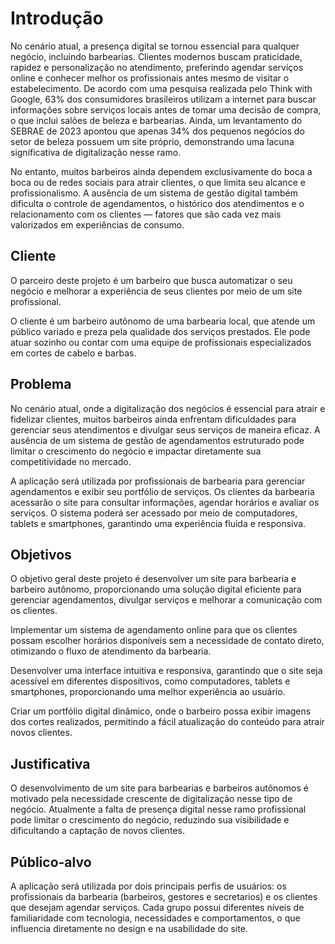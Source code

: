 # Introdução

No cenário atual, a presença digital se tornou essencial para qualquer negócio, incluindo barbearias. Clientes modernos buscam praticidade, rapidez e personalização no atendimento, preferindo agendar serviços online e conhecer melhor os profissionais antes mesmo de visitar o estabelecimento. De acordo com uma pesquisa realizada pelo Think with Google, 63% dos consumidores brasileiros utilizam a internet para buscar informações sobre serviços locais antes de tomar uma decisão de compra, o que inclui salões de beleza e barbearias. Ainda, um levantamento do SEBRAE de 2023 apontou que apenas 34% dos pequenos negócios do setor de beleza possuem um site próprio, demonstrando uma lacuna significativa de digitalização nesse ramo.

No entanto, muitos barbeiros ainda dependem exclusivamente do boca a boca ou de redes sociais para atrair clientes, o que limita seu alcance e profissionalismo. A ausência de um sistema de gestão digital também dificulta o controle de agendamentos, o histórico dos atendimentos e o relacionamento com os clientes — fatores que são cada vez mais valorizados em experiências de consumo.

## Cliente 

 O parceiro deste projeto é um barbeiro que busca automatizar o seu negócio e melhorar a experiência de seus clientes por meio de um site profissional.  


O cliente é um barbeiro autônomo de uma barbearia local, que atende um público variado e preza pela qualidade dos serviços prestados. Ele pode atuar sozinho ou contar com uma equipe de profissionais especializados em cortes de cabelo e barbas.

## Problema

No cenário atual, onde a digitalização dos negócios é essencial para atrair e fidelizar clientes, muitos barbeiros ainda enfrentam dificuldades para gerenciar seus atendimentos e divulgar seus serviços de maneira eficaz. A ausência de um sistema de gestão de agendamentos estruturado pode limitar o crescimento do negócio e impactar diretamente sua competitividade no mercado.

A aplicação será utilizada por profissionais de barbearia para gerenciar agendamentos e exibir seu portfólio de serviços.
Os clientes da barbearia acessarão o site para consultar informações, agendar horários e avaliar os serviços.
O sistema poderá ser acessado por meio de computadores, tablets e smartphones, garantindo uma experiência fluida e responsiva.


## Objetivos 

O objetivo geral deste projeto é desenvolver um site para barbearia e barbeiro autônomo, proporcionando uma solução digital eficiente para gerenciar agendamentos, divulgar serviços e melhorar a comunicação com os clientes.

Implementar um sistema de agendamento online para que os clientes possam escolher horários disponíveis sem a necessidade de contato direto, otimizando o fluxo de atendimento da barbearia.

Desenvolver uma interface intuitiva e responsiva, garantindo que o site seja acessível em diferentes dispositivos, como computadores, tablets e smartphones, proporcionando uma melhor experiência ao usuário.

Criar um portfólio digital dinâmico, onde o barbeiro possa exibir imagens dos cortes realizados, permitindo a fácil atualização do conteúdo para atrair novos clientes.
 


## Justificativa

O desenvolvimento de um site para barbearias e barbeiros autônomos é motivado pela necessidade crescente de digitalização nesse tipo de negócio. Atualmente a falta de presença digital nesse ramo profissional pode limitar o crescimento do negócio, reduzindo sua visibilidade e dificultando a captação de novos clientes.





## Público-alvo

A aplicação será utilizada por dois principais perfis de usuários: os profissionais da barbearia (barbeiros, gestores e secretarios) e os clientes que desejam agendar serviços. Cada grupo possui diferentes níveis de familiaridade com tecnologia, necessidades e comportamentos, o que influencia diretamente no design e na usabilidade do site.



